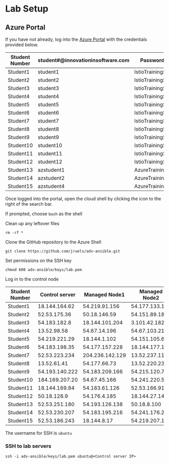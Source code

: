 # Lab Setup 
## Azure Portal
If you have not already, log into the [Azure Portal](https://portal.azure.com) with the credentials provided below. 

| Student Number 	| student#@innovationinsoftware.com 	| Password       	|
|----------------	|-----------------------------------	|----------------	|
| Student1       	| student1                          	| IstioTraining$ 	|
| Student2       	| student2                          	| IstioTraining$ 	|
| Student3       	| student3                          	| IstioTraining$ 	|
| Student4       	| student4                          	| IstioTraining$ 	|
| Student5       	| student5                          	| IstioTraining$ 	|
| Student6       	| student6                          	| IstioTraining$ 	|
| Student7       	| student7                          	| IstioTraining$ 	|
| Student8       	| student8                          	| IstioTraining$ 	|
| Student9       	| student9                          	| IstioTraining$ 	|
| Student10      	| student10                         	| IstioTraining$ 	|
| Student11      	| student11                         	| IstioTraining$ 	|
| Student12      	| student12                         	| IstioTraining$ 	|
| Student13      	| azstudent1                        	| AzureTraining$ 	|
| Student14      	| azstudent2                        	| AzureTraining$ 	|
| Student15      	| azstudent4                        	| AzureTraining$ 	|


Once logged into the portal, open the cloud shell by clicking the icon to the right of the search bar.

If prompted, choose `bash` as the shell

Clean up any leftover files
```
rm -rf * 
```

Clone the GitHub repository to the Azure Shell 
```
git clone https://github.com/jruels/adv-ansible.git
```

Set permissions on the SSH key 
```
chmod 600 adv-ansible/keys/lab.pem 
```
Log in to the control node 

| Student Number 	| Control server 	| Managed Node1   	| Managed Node2  	|
|----------------	|----------------	|-----------------	|----------------	|
| Student1       	| 18.144.164.62  	| 54.219.91.156   	| 54.177.133.154 	|
| Student2       	| 52.53.175.36   	| 50.18.146.59    	| 54.151.89.189  	|
| Student3       	| 54.183.182.8   	| 18.144.101.204  	| 3.101.42.182   	|
| Student4       	| 13.52.98.58    	| 54.67.14.196    	| 54.67.103.210  	|
| Student5       	| 54.219.221.29  	| 18.144.1.102    	| 54.151.105.63  	|
| Student6       	| 54.183.198.35  	| 54.177.157.228  	| 18.144.177.178 	|
| Student7       	| 52.53.223.234  	| 204.236.142.129 	| 13.52.237.114  	|
| Student8       	| 13.52.61.41    	| 54.177.66.73    	| 13.52.220.238  	|
| Student9       	| 54.193.140.222 	| 54.183.209.166  	| 54.215.120.77  	|
| Student10      	| 184.169.207.20 	| 54.67.45.166    	| 54.241.220.54  	|
| Student11      	| 18.144.169.84  	| 54.183.61.126   	| 52.53.166.91   	|
| Student12      	| 50.18.128.9    	| 54.176.4.185    	| 18.144.27.140  	|
| Student13      	| 52.53.251.180  	| 54.193.126.138  	| 50.18.8.100    	|
| Student14      	| 52.53.230.207  	| 54.183.195.216  	| 54.241.176.232 	|
| Student15      	| 52.53.186.243  	| 18.144.8.17     	| 54.219.207.107 	|

The username for SSH is `ubuntu`   

### SSH to lab servers 
```
ssh -i adv-ansible/keys/lab.pem ubuntu@<Control server IP> 
```

